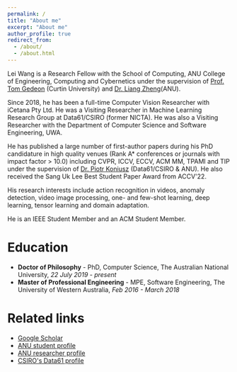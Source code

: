 ```yaml
---
permalink: /
title: "About me"
excerpt: "About me"
author_profile: true
redirect_from: 
  - /about/
  - /about.html
---
```


Lei Wang is a Research Fellow with the School of Computing, ANU College of Engineering, Computing and Cybernetics under the supervision of [Prof. Tom Gedeon](https://staffportal.curtin.edu.au/staff/profile/view/tom-gedeon-5e48a1fd/) (Curtin University) and [Dr. Liang Zheng](https://zheng-lab.cecs.anu.edu.au/)(ANU).

Since 2018, he has been a full-time Computer Vision Researcher with iCetana Pty Ltd. He was a Visiting Researcher in Machine Learning Research Group at Data61/CSIRO (former NICTA). He was also a Visiting Researcher with the Department of Computer Science and Software Engineering, UWA.

He has published a large number of first-author papers during his PhD candidature in high quality venues (Rank A* conferences or journals with impact factor > 10.0) including CVPR, ICCV, ECCV, ACM MM, TPAMI and TIP under the supervision of [Dr. Piotr Koniusz](http://users.cecs.anu.edu.au/~koniusz/) (Data61/CSIRO & ANU). He also received the Sang Uk Lee Best Student Paper Award from ACCV'22.

His research interests include action recognition in videos, anomaly detection, video image processing, one- and few-shot learning, deep learning, tensor learning and domain adaptation.

He is an IEEE Student Member and an ACM Student Member.

<!-- Research interests
======

* Action recognition
* Anomaly detection
* Video image processing
* One- & few-shot learning
* Deep learning
* Tensor learning
* Domain adaptation -->

Education
======
* **Doctor of Philosophy** - PhD, Computer Science, The Australian National University, *22 July 2019 - present*
* **Master of Professional Engineering** - MPE, Software Engineering, The University of Western Australia, *Feb 2016 - March 2018*


Related links
======
<ul>
	<li><a href="https://scholar.google.com/citations?user=VWCZLXgAAAAJ&amp;hl=en">Google Scholar</a></li>
  <li><a href="https://cecc.anu.edu.au/people/lei-wang">ANU student profile</a></li> 
	<li><a href="https://researchers.anu.edu.au/researchers/wang-lxxxxxxx">ANU researcher profile</a></li>
  <li><a href="https://people.csiro.au/W/L/lei-wang">CSIRO's Data61 profile</a></li>
</ul>
